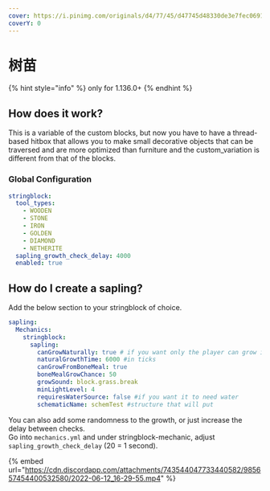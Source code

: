 ```yaml
---
cover: https://i.pinimg.com/originals/d4/77/45/d47745d48330de3e7fec0691ef0b32b9.jpg
coverY: 0
---
```


# 树苗

{% hint style="info" %}
only for 1.136.0+
{% endhint %}

## How does it work?

This is a variable of the custom blocks, but now you have to have a thread-based hitbox that allows you to make small decorative objects that can be traversed and are more optimized than furniture and the custom\_variation is different from that of the blocks.

### Global Configuration

```yaml
stringblock:
  tool_types:
    - WOODEN
    - STONE
    - IRON
    - GOLDEN
    - DIAMOND
    - NETHERITE
  sapling_growth_check_delay: 4000
  enabled: true
```

## How do I create a sapling?

Add the below section to your stringblock of choice.

```yaml
sapling:
  Mechanics:
    stringblock:
      sapling:
        canGrowNaturally: true # if you want only the player can grow it
        naturalGrowthTime: 6000 #in ticks
        canGrowFromBoneMeal: true
        boneMealGrowChance: 50
        growSound: block.grass.break
        minLightLevel: 4
        requiresWaterSource: false #if you want it to need water
        schematicName: schemTest #structure that will put
```

You can also add some randomness to the growth, or just increase the delay between checks.\
Go into `mechanics.yml` and under stringblock-mechanic, adjust `sapling_growth_check_delay` (20 = 1 second).

{% embed url="https://cdn.discordapp.com/attachments/743544047733440582/985657454400532580/2022-06-12_16-29-55.mp4" %}
